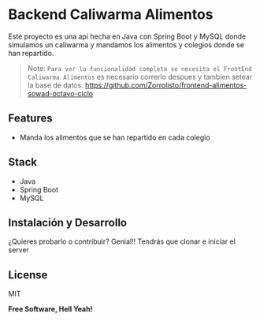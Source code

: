 # Backend Caliwarma Alimentos

Este proyecto es una api hecha en Java con Spring Boot y MySQL donde simulamos un caliwarma y mandamos los alimentos y colegios donde se han repartido.

> Note: `Para ver la funcionalidad completa se necesita el FrontEnd Caliwarma Alimentos` es necesario correrlo despues y tambien setear la base de datos.
<https://github.com/Zorrolisto/frontend-alimentos-sowad-octavo-ciclo>

## Features
- Manda los alimentos que se han repartido en cada colegio

## Stack
- Java
- Spring Boot
- MySQL

## Instalación y Desarrollo
¿Quieres probarlo o contribuir? Genial!!
Tendrás que clonar e iniciar el server

## License

MIT

**Free Software, Hell Yeah!**

